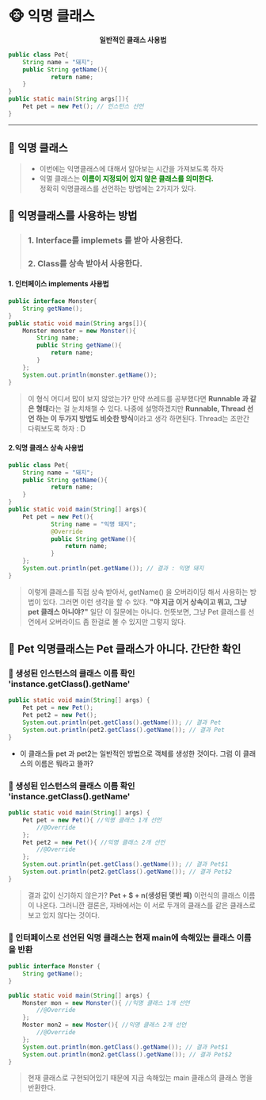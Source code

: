 # 🐵 익명 클래스

<center><strong>  일반적인 클래스 사용법</strong></center>

```java
public class Pet{
	String name = "돼지";
	public String getName(){
			return name;
	}
}
public static main(String args[]){
	Pet pet = new Pet(); // 인스턴스 선언 
}
```
---
## 🙈 익명 클래스

> * 이번에는 익명클래스에 대해서 알아보는 시간을 가져보도록 하자 
> * 익멸 클래스는 <span style="color:green">**이름이 지정되어 있지 않은 클래스를 의미한다.**</span>  
> 정확히 익명클래스를 선언하는 방법에는 2가지가 있다. 
> 

## 🙉 익명클래스를 사용하는 방법 

> ### 1. Interface를 implemets 를 받아 사용한다.
> ### 2. Class를 상속 받아서 사용한다.  

#### 1. 인터페이스 implements 사용법

```java
public interface Monster{
	String getName();
} 
public static void main(String args[]){
	Monster monster = new Monster(){
		String name;
		public String getName(){
			return name;
		}
	};
	System.out.println(monster.getName());
}
```

> 이 형식 어디서 많이 보지 않았는가? 만약 쓰레드를 공부했다면 **Runnable 과 같은 형태**라는 걸 눈치채챌 수 있다. 나중에 설명하겠지만 **Runnable, Thread 선언 하는 이 두가지 방법도 비슷한 방식**이라고 생각 하면된다. Thread는 조만간 다뤄보도록 하자 : D
> 

#### 2.익명 클래스 상속 사용법

```java
public class Pet{
	String name = "돼지";
	public String getName(){
			return name;
	}
}
public static void main(String[] args){
	Pet pet = new Pet(){
			String name = "익명 돼지";
			@Override
			public String getName(){
				return name;
			}
	};
	System.out.println(pet.getName()); // 결과 : 익명 돼지
}
```

> 이렇게 클래스를 직접 상속 받아서, getName() 을 오버라이딩 해서 사용하는 방법이 있다. 그러면 이런 생각을 할 수 있다. **"야 지금 이거 상속이고 뭐고, 그냥 pet 클래스 아니야?"** 일단 이 질문에는 아니다. 언뜻보면, 그냥 Pet 클래스를 선언에서 오버라이드 좀 한걸로 볼 수 있지만 그렇지 않다.
> 

## 🙉 Pet 익명클래스는 Pet 클래스가 아니다. 간단한 확인 

### 🙈 생성된 인스턴스의 클래스 이름 확인 'instance.getClass().getName' 

```java
public static void main(String[] args) {
	Pet pet = new Pet();
	Pet pet2 = new Pet();
	System.out.println(pet.getClass().getName()); // 결과 Pet
	System.out.println(pet2.getClass().getName()); // 결과 Pet
}
```
* 이 클래스들 pet 과 pet2는 일반적인 방법으로 객체를 생성한 것이다. 그럼 이 클래스의 이름은 뭐라고 뜰까?

### 🙈 생성된 인스턴스의 클래스 이름 확인 'instance.getClass().getName' 

```java
public static void main(String[] args) {
	Pet pet = new Pet(){ //익명 클래스 1개 선언
		//@Override 
	};
	Pet pet2 = new Pet(){ //익명 클래스 2개 선언
		//@Override 
	};
	System.out.println(pet.getClass().getName()); // 결과 Pet$1
	System.out.println(pet2.getClass().getName()); // 결과 Pet$2
}
```

> 결과 값이 신기하지 않은가? **Pet + $ + n(생성된 몇번 째)** 이런식의 클래스 이름이 나온다. 그러니깐 결론은, 자바에서는 이 서로 두개의 클래스를 같은 클래스로 보고 있지 않다는 것이다. 
> 

### 🙈 인터페이스로 선언된 익명 클래스는 현재 main에 속해있는 클래스 이름을 반환

```java
public interface Monster {
    String getName();
}

public static void main(String[] args) {
	Monster mon = new Monster(){ //익명 클래스 1개 선언
		//@Override 
	};
	Moster mon2 = new Moster(){ //익명 클래스 2개 선언
		//@Override 
	};
	System.out.println(mon.getClass().getName()); // 결과 Pet$1
	System.out.println(mon2.getClass().getName()); // 결과 Pet$2
}
```

> 현재 클래스로 구현되어있기 때문에 지금 속해있는 main 클래스의 클래스 명을 반환한다. 

